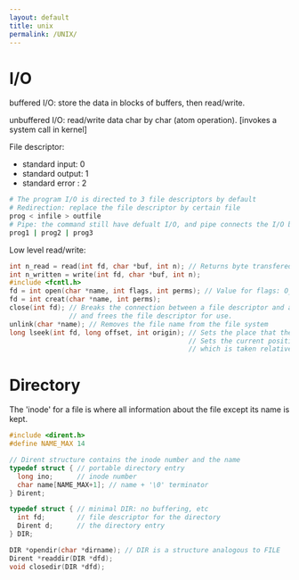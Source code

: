 ```yaml
---
layout: default
title: unix
permalink: /UNIX/
---
```

# I/O
buffered I/O: store the data in blocks of buffers, then read/write.

unbuffered I/O: read/write data char by char (atom operation). [invokes a system call in kernel]

File descriptor:
- standard input: 0
- standard output: 1
- standard error : 2
```sh
# The program I/O is directed to 3 file descriptors by default
# Redirection: replace the file descriptor by certain file
prog < infile > outfile
# Pipe: the command still have defualt I/O, and pipe connects the I/O between files
prog1 | prog2 | prog3
```
Low level read/write:
```c
int n_read = read(int fd, char *buf, int n); // Returns byte transfered
int n_written = write(int fd, char *buf, int n);
#include <fcntl.h>
fd = int open(char *name, int flags, int perms); // Value for flags: O_RDONLY, O_WRONLY, O_RDWR...
fd = int creat(char *name, int perms);
close(int fd); // Breaks the connection between a file descriptor and an open file, 
               // and frees the file descriptor for use.
unlink(char *name); // Removes the file name from the file system
long lseek(int fd, long offset, int origin); // Sets the place that the file descriptor points to to a place in file
                                             // Sets the current position in the file whose descriptor is fd to offset, 
                                             // which is taken relative to the location specified by origin: 0, 1, 2
```
# Directory
The 'inode' for a file is where all information about the file except its name is kept.

```c
#include <dirent.h>
#define NAME_MAX 14

// Dirent structure contains the inode number and the name
typedef struct { // portable directory entry
  long ino;      // inode number
  char name[NAME_MAX+1]; // name + '\0' terminator
} Dirent;

typedef struct { // minimal DIR: no buffering, etc
  int fd;        // file descriptor for the directory
  Dirent d;      // the directory entry
} DIR;

DIR *opendir(char *dirname); // DIR is a structure analogous to FILE
Dirent *readdir(DIR *dfd);
void closedir(DIR *dfd);
```
